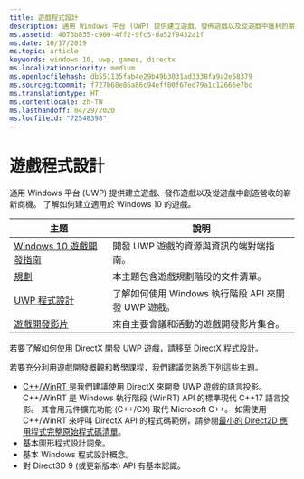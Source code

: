```yaml
---
title: 遊戲程式設計
description: 通用 Windows 平台 (UWP) 提供建立遊戲、發佈遊戲以及從遊戲中獲利的嶄新商機。 了解開始新的遊戲或移植現有的遊戲。
ms.assetid: 4073b835-c900-4ff2-9fc5-da52f9432a1f
ms.date: 10/17/2019
ms.topic: article
keywords: windows 10, uwp, games, directx
ms.localizationpriority: medium
ms.openlocfilehash: db551135fab4e29b49b3031ad3338fa9a2e58379
ms.sourcegitcommit: f727b68e86a86c94eff00f67ed79a1c12666e7bc
ms.translationtype: HT
ms.contentlocale: zh-TW
ms.lasthandoff: 04/29/2020
ms.locfileid: "72548398"
---
```

# <a name="game-programming"></a>遊戲程式設計

通用 Windows 平台 (UWP) 提供建立遊戲、發佈遊戲以及從遊戲中創造營收的嶄新商機。 了解如何建立適用於 Windows 10 的遊戲。

| 主題 | 說明 |
|-|-|
| [Windows 10 遊戲開發指南](e2e.md) | 開發 UWP 遊戲的資源與資訊的端對端指南。 |
| [規劃](planning.md) | 本主題包含遊戲規劃階段的文件清單。 |
| [UWP 程式設計](uwp-programming.md) | 了解如何使用 Windows 執行階段 API 來開發 UWP 遊戲。 |
| [遊戲開發影片](game-development-videos.md) | 來自主要會議和活動的遊戲開發影片集合。 |

若要了解如何使用 DirectX 開發 UWP 遊戲，請移至 [DirectX 程式設計](directx-programming.md)。

若要充分利用遊戲開發概觀和教學課程，我們建議您熟悉下列這些主題。

- [C++/WinRT ](/windows/uwp/cpp-and-winrt-apis/index) 是我們建議使用 DirectX 來開發 UWP 遊戲的語言投影。 C++/WinRT 是 Windows 執行階段 (WinRT) API 的標準現代 C++17 語言投影。 其會用元件擴充功能 (C++/CX) 取代 Microsoft C++。 如需使用 C++/WinRT 來呼叫 DirectX API 的程式碼範例，請參閱[最小的 Direct2D 應用程式完整原始程式碼清單](/windows/uwp/cpp-and-winrt-apis/consume-com#full-source-code-listing-of-a-minimal-direct2d-application)。
- 基本圖形程式設計詞彙。
- 基本 Windows 程式設計概念。
- 對 Direct3D 9 (或更新版本) API 有基本認識。